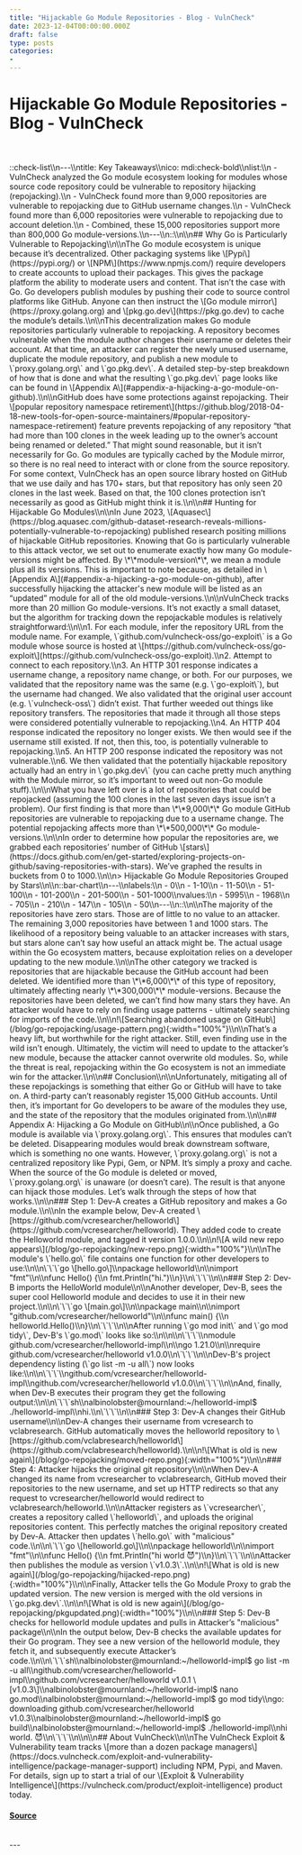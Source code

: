 ```yaml
---
title: "Hijackable Go Module Repositories - Blog - VulnCheck"
date: 2023-12-04T00:00:00.000Z
draft: false
type: posts
categories: 
- 
---
```

# Hijackable Go Module Repositories - Blog - VulnCheck

<br/>

<br/>
::check-list\\n---\\ntitle: Key Takeaways\\nico: mdi:check-bold\\nlist:\\n - VulnCheck analyzed the Go module ecosystem looking for modules whose source code repository could be vulnerable to repository hijacking (repojacking).\\n - VulnCheck found more than 9,000 repositories are vulnerable to repojacking due to GitHub username changes.\\n - VulnCheck found more than 6,000 repositories were vulnerable to repojacking due to account deletion.\\n - Combined, these 15,000 repositories support more than 800,000 Go module-versions.\\n---\\n::\\n\\n## Why Go is Particularly Vulnerable to Repojacking\\n\\nThe Go module ecosystem is unique because it’s decentralized. Other packaging systems like \[Pypi\](https://pypi.org/) or \[NPM\](https://www.npmjs.com/) require developers to create accounts to upload their packages. This gives the package platform the ability to moderate users and content. That isn’t the case with Go. Go developers publish modules by pushing their code to source control platforms like GitHub. Anyone can then instruct the \[Go module mirror\](https://proxy.golang.org) and \[pkg.go.dev\](https://pkg.go.dev) to cache the module’s details.\\n\\nThis decentralization makes Go module repositories particularly vulnerable to repojacking. A repository becomes vulnerable when the module author changes their username or deletes their account. At that time, an attacker can register the newly unused username, duplicate the module repository, and publish a new module to \`proxy.golang.org\` and \`go.pkg.dev\`. A detailed step-by-step breakdown of how that is done and what the resulting \`go.pkg.dev\` page looks like can be found in \[Appendix A\](#appendix-a-hijacking-a-go-module-on-github).\\n\\nGitHub does have some protections against repojacking. Their \[popular repository namespace retirement\](https://github.blog/2018-04-18-new-tools-for-open-source-maintainers/#popular-repository-namespace-retirement) feature prevents repojacking of any repository “that had more than 100 clones in the week leading up to the owner’s account being renamed or deleted.” That might sound reasonable, but it isn’t necessarily for Go. Go modules are typically cached by the Module mirror, so there is no real need to interact with or clone from the source repository. For some context, VulnCheck has an open source library hosted on GitHub that we use daily and has 170+ stars, but that repository has only seen 20 clones in the last week. Based on that, the 100 clones protection isn’t necessarily as good as GitHub might think it is.\\n\\n## Hunting for Hijackable Go Modules\\n\\nIn June 2023, \[Aquasec\](https://blog.aquasec.com/github-dataset-research-reveals-millions-potentially-vulnerable-to-repojacking) published research positing millions of hijackable GitHub repositories. Knowing that Go is particularly vulnerable to this attack vector, we set out to enumerate exactly how many Go module-versions might be affected. By \*\*module-version\*\*, we mean a module plus all its versions. This is important to note because, as detailed in \[Appendix A\](#appendix-a-hijacking-a-go-module-on-github), after successfully hijacking the attacker's new module will be listed as an “updated” module for all of the old module-versions.\\n\\nVulnCheck tracks more than 20 million Go module-versions. It’s not exactly a small dataset, but the algorithm for tracking down the repojackable modules is relatively straightforward:\\n\\n1. For each module, infer the repository URL from the module name. For example, \`github.com/vulncheck-oss/go-exploit\` is a Go module whose source is hosted at \[https://github.com/vulncheck-oss/go-exploit\](https://github.com/vulncheck-oss/go-exploit).\\n2. Attempt to connect to each repository.\\n3. An HTTP 301 response indicates a username change, a repository name change, or both. For our purposes, we validated that the repository name was the same (e.g. \`go-exploit\`), but the username had changed. We also validated that the original user account (e.g. \`vulncheck-oss\`) didn’t exist. That further weeded out things like repository transfers. The repositories that made it through all those steps were considered potentially vulnerable to repojacking.\\n4. An HTTP 404 response indicated the repository no longer exists. We then would see if the username still existed. If not, then this, too, is potentially vulnerable to repojacking.\\n5. An HTTP 200 response indicated the repository was not vulnerable.\\n6. We then validated that the potentially hijackable repository actually had an entry in \`go.pkg.dev\` (you can cache pretty much anything with the Module mirror, so it’s important to weed out non-Go module stuff).\\n\\nWhat you have left over is a lot of repositories that could be repojacked (assuming the 100 clones in the last seven days issue isn’t a problem). Our first finding is that more than \*\*9,000\*\* Go module GitHub repositories are vulnerable to repojacking due to a username change. The potential repojacking affects more than \*\*500,000\*\* Go module-versions.\\n\\nIn order to determine how popular the repositories are, we grabbed each repositories’ number of GitHub \[stars\](https://docs.github.com/en/get-started/exploring-projects-on-github/saving-repositories-with-stars). We’ve graphed the results in buckets from 0 to 1000.\\n\\n> Hijackable Go Module Repositories Grouped by Stars\\n\\n::bar-chart\\n---\\nlabels:\\n - 0\\n - 1-10\\n - 11-50\\n - 51-100\\n - 101-200\\n - 201-500\\n - 501-1000\\nvalues:\\n - 5995\\n - 1968\\n - 705\\n - 210\\n - 147\\n - 105\\n - 50\\n---\\n::\\n\\nThe majority of the repositories have zero stars. Those are of little to no value to an attacker. The remaining 3,000 repositories have between 1 and 1000 stars. The likelihood of a repository being valuable to an attacker increases with stars, but stars alone can’t say how useful an attack might be. The actual usage within the Go ecosystem matters, because exploitation relies on a developer updating to the new module.\\n\\nThe other category we tracked is repositories that are hijackable because the GitHub account had been deleted. We identified more than \*\*6,000\*\* of this type of repository, ultimately affecting nearly \*\*300,000\*\* module-versions. Because the repositories have been deleted, we can’t find how many stars they have. An attacker would have to rely on finding usage patterns - ultimately searching for imports of the code.\\n\\n!\[Searching abandoned usage on GitHub\](/blog/go-repojacking/usage-pattern.png){:width="100%"}\\n\\nThat’s a heavy lift, but worthwhile for the right attacker. Still, even finding use in the wild isn’t enough. Ultimately, the victim will need to update to the attacker’s new module, because the attacker cannot overwrite old modules. So, while the threat is real, repojacking within the Go ecosystem is not an immediate win for the attacker.\\n\\n## Conclusion\\n\\nUnfortunately, mitigating all of these repojackings is something that either Go or GitHub will have to take on. A third-party can’t reasonably register 15,000 GitHub accounts. Until then, it’s important for Go developers to be aware of the modules they use, and the state of the repository that the modules originated from.\\n\\n## Appendix A: Hijacking a Go Module on GitHub\\n\\nOnce published, a Go module is available via \`proxy.golang.org\`. This ensures that modules can’t be deleted. Disappearing modules would break downstream software, which is something no one wants. However, \`proxy.golang.org\` is not a centralized repository like Pypi, Gem, or NPM. It’s simply a proxy and cache. When the source of the Go module is deleted or moved, \`proxy.golang.org\` is unaware (or doesn’t care). The result is that anyone can hijack those modules. Let’s walk through the steps of how that works.\\n\\n### Step 1: Dev-A creates a GitHub repository and makes a Go module.\\n\\nIn the example below, Dev-A created \[https://github.com/vcresearcher/helloworld\](https://github.com/vcresearcher/helloworld). They added code to create the Helloworld module, and tagged it version 1.0.0.\\n\\n!\[A wild new repo appears\](/blog/go-repojacking/new-repo.png){:width="100%"}\\n\\nThe module's \`hello.go\` file contains one function for other developers to use:\\n\\n\`\`\`go \[hello.go\]\\npackage helloworld\\n\\nimport "fmt"\\n\\nfunc Hello() {\\n fmt.Println("hi.")\\n}\\n\`\`\`\\n\\n### Step 2: Dev-B imports the HelloWorld module\\n\\nAnother developer, Dev-B, sees the super cool Helloworld module and decides to use it in their new project.\\n\\n\`\`\`go \[main.go\]\\n\\npackage main\\n\\nimport "github.com/vcresearcher/helloworld"\\n\\nfunc main() {\\n helloworld.Hello()\\n}\\n\`\`\`\\n\\nAfter running \`go mod init\` and \`go mod tidy\`, Dev-B's \`go.mod\` looks like so:\\n\\n\\n\`\`\`\\nmodule github.com/vcresearcher/helloworld-impl\\n\\ngo 1.21.0\\n\\nrequire github.com/vcresearcher/helloworld v1.0.0\\n\`\`\`\\n\\nDev-B's project dependency listing (\`go list -m -u all\`) now looks like:\\n\\n\`\`\`\\ngithub.com/vcresearcher/helloworld-impl\\ngithub.com/vcresearcher/helloworld v1.0.0\\n\`\`\`\\n\\nAnd, finally, when Dev-B executes their program they get the following output:\\n\\n\`\`\`sh\\nalbinolobster@mournland:~/helloworld-impl$ ./helloworld-impl\\nhi.\\n\`\`\`\\n\\n### Step 3: Dev-A changes their GitHub username\\n\\nDev-A changes their username from vcresearch to vclabresearch. GitHub automatically moves the helloworld repository to \[https://github.com/vclabresearch/helloworld\](https://github.com/vclabresearch/helloworld).\\n\\n!\[What is old is new again\](/blog/go-repojacking/moved-repo.png){:width="100%"}\\n\\n### Step 4: Attacker hijacks the original git repository\\n\\nWhen Dev-A changed its name from vcresearcher to vclabresearch, GitHub moved their repositories to the new username, and set up HTTP redirects so that any request to vcresearcher/helloworld would redirect to vclabresearch/helloworld.\\n\\nAttacker registers as \`vcresearcher\`, creates a repository called \`helloworld\`, and uploads the original repositories content. This perfectly matches the original repository created by Dev-A. Attacker then updates \`hello.go\` with "malicious" code.\\n\\n\`\`\`go \[helloworld.go\]\\n\\npackage helloworld\\n\\nimport "fmt"\\n\\nfunc Hello() {\\n fmt.Println("hi world 😈")\\n}\\n\`\`\`\\n\\nAttacker then publishes the module as version \`v1.0.3\`.\\n\\n!\[What is old is new again\](/blog/go-repojacking/hijacked-repo.png){:width="100%"}\\n\\nFinally, Attacker tells the Go Module Proxy to grab the updated version. The new version is merged with the old versions in \`go.pkg.dev\`.\\n\\n!\[What is old is new again\](/blog/go-repojacking/pkgupdated.png){:width="100%"}\\n\\n### Step 5: Dev-B checks for helloworld module updates and pulls in Attacker’s "malicious" package\\n\\nIn the output below, Dev-B checks the available updates for their Go program. They see a new version of the helloworld module, they fetch it, and subsequently execute Attacker’s code.\\n\\n\`\`\`sh\\nalbinolobster@mournland:~/helloworld-impl$ go list -m -u all\\ngithub.com/vcresearcher/helloworld-impl\\ngithub.com/vcresearcher/helloworld v1.0.1 \[v1.0.3\]\\nalbinolobster@mournland:~/helloworld-impl$ nano go.mod\\nalbinolobster@mournland:~/helloworld-impl$ go mod tidy\\ngo: downloading github.com/vcresearcher/helloworld v1.0.3\\nalbinolobster@mournland:~/helloworld-impl$ go build\\nalbinolobster@mournland:~/helloworld-impl$ ./helloworld-impl\\nhi world. 😈\\n\`\`\`\\n\\n\\n## About VulnCheck\\n\\nThe VulnCheck Exploit & Vulnerability team tracks \[more than a dozen package managers\](https://docs.vulncheck.com/exploit-and-vulnerability-intelligence/package-manager-support) including NPM, Pypi, and Maven. For details, sign up to start a trial of our \[Exploit & Vulnerability Intelligence\](https://vulncheck.com/product/exploit-intelligence) product today.

#### [Source](https://vulncheck.com/blog/go-repojacking)

<br/>
---
